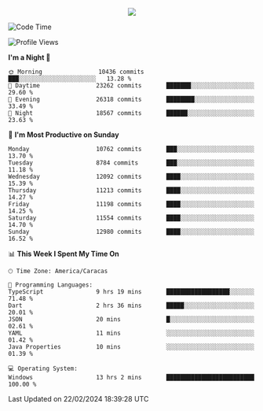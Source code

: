 <p align="center">
  <a href="http://www.github.com/thevacs">
    <img src="https://github-readme-streak-stats.herokuapp.com/?user=thevacs&stroke=ffffff&background=1c1917&ring=0891b2&fire=0891b2&currStreakNum=ffffff&currStreakLabel=0891b2&sideNums=ffffff&sideLabels=ffffff&dates=ffffff&hide_border=true" />
  </a>
</p>

<!--START_SECTION:waka-->
![Code Time](http://img.shields.io/badge/Code%20Time-2%2C033%20hrs%2038%20mins-blue)

![Profile Views](http://img.shields.io/badge/Profile%20Views-0-blue)

**I'm a Night 🦉** 

```text
🌞 Morning                10436 commits       ███░░░░░░░░░░░░░░░░░░░░░░   13.28 % 
🌆 Daytime                23262 commits       ███████░░░░░░░░░░░░░░░░░░   29.60 % 
🌃 Evening                26318 commits       ████████░░░░░░░░░░░░░░░░░   33.49 % 
🌙 Night                  18567 commits       ██████░░░░░░░░░░░░░░░░░░░   23.63 % 
```
📅 **I'm Most Productive on Sunday** 

```text
Monday                   10762 commits       ███░░░░░░░░░░░░░░░░░░░░░░   13.70 % 
Tuesday                  8784 commits        ███░░░░░░░░░░░░░░░░░░░░░░   11.18 % 
Wednesday                12092 commits       ████░░░░░░░░░░░░░░░░░░░░░   15.39 % 
Thursday                 11213 commits       ████░░░░░░░░░░░░░░░░░░░░░   14.27 % 
Friday                   11198 commits       ████░░░░░░░░░░░░░░░░░░░░░   14.25 % 
Saturday                 11554 commits       ████░░░░░░░░░░░░░░░░░░░░░   14.70 % 
Sunday                   12980 commits       ████░░░░░░░░░░░░░░░░░░░░░   16.52 % 
```


📊 **This Week I Spent My Time On** 

```text
🕑︎ Time Zone: America/Caracas

💬 Programming Languages: 
TypeScript               9 hrs 19 mins       ██████████████████░░░░░░░   71.48 % 
Dart                     2 hrs 36 mins       █████░░░░░░░░░░░░░░░░░░░░   20.01 % 
JSON                     20 mins             █░░░░░░░░░░░░░░░░░░░░░░░░   02.61 % 
YAML                     11 mins             ░░░░░░░░░░░░░░░░░░░░░░░░░   01.42 % 
Java Properties          10 mins             ░░░░░░░░░░░░░░░░░░░░░░░░░   01.39 % 

💻 Operating System: 
Windows                  13 hrs 2 mins       █████████████████████████   100.00 % 
```


 Last Updated on 22/02/2024 18:39:28 UTC
<!--END_SECTION:waka-->
